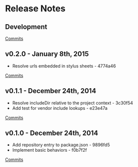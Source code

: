 # Release Notes

## Development

[Commits](https://github.com/walmartlabs/circus-stylus/compare/v0.2.0...master)

## v0.2.0 - January 8th, 2015
- Resolve urls embedded in stylus sheets - 4774a46

[Commits](https://github.com/walmartlabs/circus-stylus/compare/v0.1.1...v0.2.0)

## v0.1.1 - December 24th, 2014
- Resolve includeDir relative to the project context - 3c30f54
- Add test for vendor include lookups - e23e47a

[Commits](https://github.com/walmartlabs/circus-stylus/compare/v0.1.0...v0.1.1)

## v0.1.0 - December 24th, 2014
- Add repository entry to package.json - 9896fd5
- Implement basic behaviors - f0b7f2f

[Commits](https://github.com/walmartlabs/circus-stylus/compare/2c1ca4a...v0.1.0)
